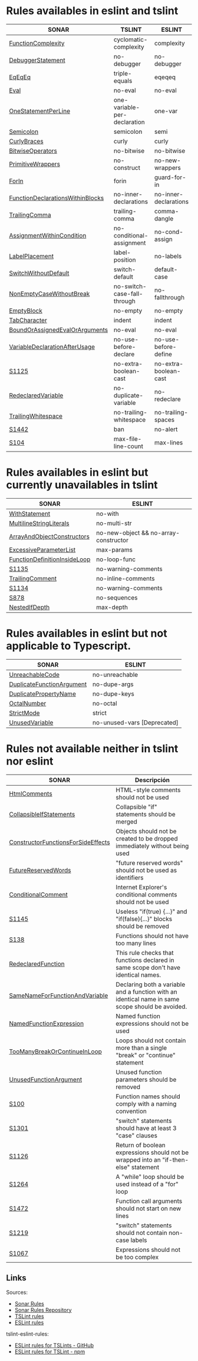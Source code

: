 
# Rules availables in eslint and tslint

|SONAR|TSLINT|ESLINT|
|---|---|---|
|[FunctionComplexity](https://github.com/SonarSource/sonar-javascript/blob/master/javascript-checks/src/main/resources/org/sonar/l10n/javascript/rules/javascript/FunctionComplexity.json)|cyclomatic-complexity|complexity|
|[DebuggerStatement](https://github.com/SonarSource/sonar-javascript/blob/master/javascript-checks/src/main/resources/org/sonar/l10n/javascript/rules/javascript/DebuggerStatement.json)|no-debugger|no-debugger|
|[EqEqEq](https://github.com/SonarSource/sonar-javascript/blob/master/javascript-checks/src/main/resources/org/sonar/l10n/javascript/rules/javascript/EqEqEq.json)|triple-equals|eqeqeq|
|[Eval](https://github.com/SonarSource/sonar-javascript/blob/master/javascript-checks/src/main/resources/org/sonar/l10n/javascript/rules/javascript/Eval.json)|no-eval|no-eval|
|[OneStatementPerLine](https://github.com/SonarSource/sonar-javascript/blob/master/javascript-checks/src/main/resources/org/sonar/l10n/javascript/rules/javascript/OneStatementPerLine.json)|one-variable-per-declaration|one-var|
|[Semicolon](https://github.com/SonarSource/sonar-javascript/blob/master/javascript-checks/src/main/resources/org/sonar/l10n/javascript/rules/javascript/Semicolon.json)|semicolon|semi|
|[CurlyBraces](https://github.com/SonarSource/sonar-javascript/blob/master/javascript-checks/src/main/resources/org/sonar/l10n/javascript/rules/javascript/CurlyBraces.json)|curly|curly|
|[BitwiseOperators](https://github.com/SonarSource/sonar-javascript/blob/master/javascript-checks/src/main/resources/org/sonar/l10n/javascript/rules/javascript/BitwiseOperators.json)|no-bitwise|no-bitwise|
|[PrimitiveWrappers](https://github.com/SonarSource/sonar-javascript/blob/master/javascript-checks/src/main/resources/org/sonar/l10n/javascript/rules/javascript/PrimitiveWrappers.json)|no-construct|no-new-wrappers|
|[ForIn](https://github.com/SonarSource/sonar-javascript/blob/master/javascript-checks/src/main/resources/org/sonar/l10n/javascript/rules/javascript/ForIn.json)|forin|guard-for-in|
|[FunctionDeclarationsWithinBlocks](https://github.com/SonarSource/sonar-javascript/blob/master/javascript-checks/src/main/resources/org/sonar/l10n/javascript/rules/javascript/FunctionDeclarationsWithinBlocks.json)|no-inner-declarations|no-inner-declarations|
|[TrailingComma](https://github.com/SonarSource/sonar-javascript/blob/master/javascript-checks/src/main/resources/org/sonar/l10n/javascript/rules/javascript/TrailingComma.json)|trailing-comma|comma-dangle|
|[AssignmentWithinCondition](https://github.com/SonarSource/sonar-javascript/blob/master/javascript-checks/src/main/resources/org/sonar/l10n/javascript/rules/javascript/AssignmentWithinCondition.json)|no-conditional-assignment|no-cond-assign|
|[LabelPlacement](https://github.com/SonarSource/sonar-javascript/blob/master/javascript-checks/src/main/resources/org/sonar/l10n/javascript/rules/javascript/LabelPlacement.json)|label-position|no-labels|
|[SwitchWithoutDefault](https://github.com/SonarSource/sonar-javascript/blob/master/javascript-checks/src/main/resources/org/sonar/l10n/javascript/rules/javascript/SwitchWithoutDefault.json)|switch-default|default-case|
|[NonEmptyCaseWithoutBreak](https://github.com/SonarSource/sonar-javascript/blob/master/javascript-checks/src/main/resources/org/sonar/l10n/javascript/rules/javascript/NonEmptyCaseWithoutBreak.json)|no-switch-case-fall-through|no-fallthrough|
|[EmptyBlock](https://github.com/SonarSource/sonar-javascript/blob/master/javascript-checks/src/main/resources/org/sonar/l10n/javascript/rules/javascript/EmptyBlock.json)|no-empty|no-empty|
|[TabCharacter](https://github.com/SonarSource/sonar-javascript/blob/master/javascript-checks/src/main/resources/org/sonar/l10n/javascript/rules/javascript/TabCharacter.json)|indent|indent|
|[BoundOrAssignedEvalOrArguments](https://github.com/SonarSource/sonar-javascript/blob/master/javascript-checks/src/main/resources/org/sonar/l10n/javascript/rules/javascript/BoundOrAssignedEvalOrArguments.json)|no-eval|no-eval|
|[VariableDeclarationAfterUsage](https://github.com/SonarSource/sonar-javascript/blob/master/javascript-checks/src/main/resources/org/sonar/l10n/javascript/rules/javascript/VariableDeclarationAfterUsage.json)|no-use-before-declare|no-use-before-define|
|[S1125](https://github.com/SonarSource/sonar-javascript/blob/master/javascript-checks/src/main/resources/org/sonar/l10n/javascript/rules/javascript/S1125.json)|no-extra-boolean-cast|no-extra-boolean-cast|
|[RedeclaredVariable](http://grepcode.com/file/repo1.maven.org/maven2/org.codehaus.sonar-plugins.javascript/javascript-checks/1.2/org/sonar/l10n/javascript/rules/javascript/RedeclaredVariable.html?av=f)|no-duplicate-variable|no-redeclare|
|[TrailingWhitespace](https://github.com/SonarSource/sonar-javascript/blob/master/javascript-checks/src/main/resources/org/sonar/l10n/javascript/rules/javascript/TrailingWhitespace.json)|no-trailing-whitespace|no-trailing-spaces|
|[S1442](https://github.com/SonarSource/sonar-javascript/blob/master/javascript-checks/src/main/resources/org/sonar/l10n/javascript/rules/javascript/S1442.json)|ban|no-alert|
|[S104](https://github.com/SonarSource/sonar-javascript/blob/master/javascript-checks/src/main/resources/org/sonar/l10n/javascript/rules/javascript/S104.json)|max-file-line-count|max-lines|

# Rules availables in eslint but currently unavailables in tslint

|SONAR|ESLINT|
|---|---|
|[WithStatement](https://github.com/SonarSource/sonar-javascript/blob/master/javascript-checks/src/main/resources/org/sonar/l10n/javascript/rules/javascript/WithStatement.json)|no-with|
|[MultilineStringLiterals](https://github.com/SonarSource/sonar-javascript/blob/master/javascript-checks/src/main/resources/org/sonar/l10n/javascript/rules/javascript/MultilineStringLiterals.json)|no-multi-str|
|[ArrayAndObjectConstructors](https://github.com/SonarSource/sonar-javascript/blob/master/javascript-checks/src/main/resources/org/sonar/l10n/javascript/rules/javascript/ArrayAndObjectConstructors.json)|no-new-object && no-array-constructor|
|[ExcessiveParameterList](https://github.com/SonarSource/sonar-javascript/blob/master/javascript-checks/src/main/resources/org/sonar/l10n/javascript/rules/javascript/ExcessiveParameterList.json)|max-params|
|[FunctionDefinitionInsideLoop](https://github.com/SonarSource/sonar-javascript/blob/master/javascript-checks/src/main/resources/org/sonar/l10n/javascript/rules/javascript/FunctionDefinitionInsideLoop.json)|no-loop-func|
|[S1135](https://github.com/SonarSource/sonar-javascript/blob/master/javascript-checks/src/main/resources/org/sonar/l10n/javascript/rules/javascript/S1135.json)|no-warning-comments|
|[TrailingComment](https://github.com/SonarSource/sonar-javascript/blob/master/javascript-checks/src/main/resources/org/sonar/l10n/javascript/rules/javascript/TrailingComment.json)|no-inline-comments|
|[S1134](https://github.com/SonarSource/sonar-javascript/blob/master/javascript-checks/src/main/resources/org/sonar/l10n/javascript/rules/javascript/S1134.json)|no-warning-comments|
|[S878](https://github.com/SonarSource/sonar-javascript/blob/master/javascript-checks/src/main/resources/org/sonar/l10n/javascript/rules/javascript/S878.json)|no-sequences|
|[NestedIfDepth](https://github.com/SonarSource/sonar-javascript/blob/master/javascript-checks/src/main/resources/org/sonar/l10n/javascript/rules/javascript/NestedIfDepth.json)|max-depth|


# Rules availables in eslint but not applicable to Typescript.

|SONAR|ESLINT|
|---|---|
|[UnreachableCode](https://github.com/SonarSource/sonar-javascript/blob/master/javascript-checks/src/main/resources/org/sonar/l10n/javascript/rules/javascript/UnreachableCode.json)|no-unreachable|
|[DuplicateFunctionArgument](https://github.com/SonarSource/sonar-javascript/blob/master/javascript-checks/src/main/resources/org/sonar/l10n/javascript/rules/javascript/DuplicateFunctionArgument.json)|no-dupe-args|
|[DuplicatePropertyName](https://github.com/SonarSource/sonar-javascript/blob/master/javascript-checks/src/main/resources/org/sonar/l10n/javascript/rules/javascript/DuplicatePropertyName.json)|no-dupe-keys|
|[OctalNumber](https://github.com/SonarSource/sonar-javascript/blob/master/javascript-checks/src/main/resources/org/sonar/l10n/javascript/rules/javascript/OctalNumber.json)|no-octal|
|[StrictMode](https://github.com/SonarSource/sonar-javascript/blob/master/javascript-checks/src/main/resources/org/sonar/l10n/javascript/rules/javascript/StrictMode.json)|strict|
|[UnusedVariable](https://github.com/SonarSource/sonar-javascript/blob/master/javascript-checks/src/main/resources/org/sonar/l10n/javascript/rules/javascript/UnusedVariable.json)|no-unused-vars [Deprecated]|

# Rules not available neither in tslint nor eslint

|SONAR|Descripción|
|---|---|
|[HtmlComments](https://github.com/SonarSource/sonar-javascript/blob/master/javascript-checks/src/main/resources/org/sonar/l10n/javascript/rules/javascript/HtmlComments.json)|HTML-style comments should not be used|
|[CollapsibleIfStatements](https://github.com/SonarSource/sonar-javascript/blob/master/javascript-checks/src/main/resources/org/sonar/l10n/javascript/rules/javascript/CollapsibleIfStatements.json)|Collapsible "if" statements should be merged|
|[ConstructorFunctionsForSideEffects](https://github.com/SonarSource/sonar-javascript/blob/master/javascript-checks/src/main/resources/org/sonar/l10n/javascript/rules/javascript/ConstructorFunctionsForSideEffects.json)|Objects should not be created to be dropped immediately without being used|
|[FutureReservedWords](https://github.com/SonarSource/sonar-javascript/blob/master/javascript-checks/src/main/resources/org/sonar/l10n/javascript/rules/javascript/FutureReservedWords.json)|"future reserved words" should not be used as identifiers|
|[ConditionalComment](https://github.com/SonarSource/sonar-javascript/blob/master/javascript-checks/src/main/resources/org/sonar/l10n/javascript/rules/javascript/ConditionalComment.json)|Internet Explorer's conditional comments should not be used|
|[S1145](https://github.com/SonarSource/sonar-javascript/blob/master/javascript-checks/src/main/resources/org/sonar/l10n/javascript/rules/javascript/S1145.json)|Useless "if(true) {...}" and "if(false){...}" blocks should be removed|
|[S138](https://github.com/SonarSource/sonar-javascript/blob/master/javascript-checks/src/main/resources/org/sonar/l10n/javascript/rules/javascript/S138.json)|Functions should not have too many lines|
|[RedeclaredFunction](http://grepcode.com/file/repo1.maven.org/maven2/org.codehaus.sonar-plugins.javascript/javascript-checks/1.2/org/sonar/l10n/javascript/rules/javascript/RedeclaredFunction.html?av=f)|This rule checks that functions declared in same scope don't have identical names.|
|[SameNameForFunctionAndVariable](http://grepcode.com/file/repo1.maven.org/maven2/org.codehaus.sonar-plugins.javascript/javascript-checks/1.2/org/sonar/l10n/javascript/rules/javascript/SameNameForFunctionAndVariable.html?av=f)|Declaring both a variable and a function with an identical name in same scope should be avoided.|
|[NamedFunctionExpression](https://github.com/SonarSource/sonar-javascript/blob/master/javascript-checks/src/main/resources/org/sonar/l10n/javascript/rules/javascript/NamedFunctionExpression.json)|Named function expressions should not be used|
|[TooManyBreakOrContinueInLoop](https://github.com/SonarSource/sonar-javascript/blob/master/javascript-checks/src/main/resources/org/sonar/l10n/javascript/rules/javascript/TooManyBreakOrContinueInLoop.json)|Loops should not contain more than a single "break" or "continue" statement|
|[UnusedFunctionArgument](https://github.com/SonarSource/sonar-javascript/blob/master/javascript-checks/src/main/resources/org/sonar/l10n/javascript/rules/javascript/UnusedFunctionArgument.json)|Unused function parameters should be removed|
|[S100](https://github.com/SonarSource/sonar-javascript/blob/master/javascript-checks/src/main/resources/org/sonar/l10n/javascript/rules/javascript/S100.json)|Function names should comply with a naming convention|
|[S1301](https://github.com/SonarSource/sonar-javascript/blob/master/javascript-checks/src/main/resources/org/sonar/l10n/javascript/rules/javascript/S1301.json)|"switch" statements should have at least 3 "case" clauses|
|[S1126](https://github.com/SonarSource/sonar-javascript/blob/master/javascript-checks/src/main/resources/org/sonar/l10n/javascript/rules/javascript/S1126.json)|Return of boolean expressions should not be wrapped into an "if-then-else" statement|
|[S1264](https://github.com/SonarSource/sonar-javascript/blob/master/javascript-checks/src/main/resources/org/sonar/l10n/javascript/rules/javascript/S1264.json)|A "while" loop should be used instead of a "for" loop|
|[S1472](https://github.com/SonarSource/sonar-javascript/blob/master/javascript-checks/src/main/resources/org/sonar/l10n/javascript/rules/javascript/S1472.json)|Function call arguments should not start on new lines|
|[S1219](https://github.com/SonarSource/sonar-javascript/blob/master/javascript-checks/src/main/resources/org/sonar/l10n/javascript/rules/javascript/S1219.json)|"switch" statements should not contain non-case labels|
|[S1067](https://github.com/SonarSource/sonar-javascript/blob/master/javascript-checks/src/main/resources/org/sonar/l10n/javascript/rules/javascript/S1067.json)|Expressions should not be too complex|

## Links

Sources:
- [Sonar Rules](http://grepcode.com/file/repo1.maven.org/maven2/org.codehaus.sonar-plugins.javascript/javascript-checks/1.2/org/sonar/l10n/javascript/rules/javascript/WithStatement.html?av=f)
- [Sonar Rules Repository](https://github.com/SonarSource/sonar-javascript/tree/master/javascript-checks/src/main/resources/org/sonar/l10n/javascript/rules/javascript)
- [TSLint rules](https://palantir.github.io/tslint/rules/)
- [ESLint rules](http://eslint.org/docs/rules/)

tslint-eslint-rules:
- [ESLint rules for TSLints - GitHub](https://github.com/buzinas/tslint-eslint-rules)
- [ESLint rules for TSLint - npm](https://www.npmjs.com/package/tslint-eslint-rules)
